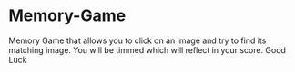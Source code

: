 # Memory-Game
Memory Game that allows you to click on an image and try to find its matching image. 
You will be timmed which will reflect in your score. 
Good Luck